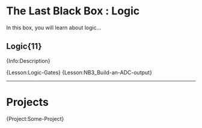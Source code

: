 # The Last Black Box : Logic
In this box, you will learn about logic...

## Logic{11}
{Info:Description}

{Lesson:Logic-Gates}
{Lesson:NB3_Build-an-ADC-output}

---

# Projects
{Project:Some-Project}
